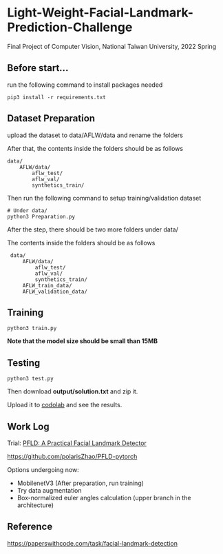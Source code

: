 # Light-Weight-Facial-Landmark-Prediction-Challenge
Final Project of Computer Vision, National Taiwan University, 2022 Spring

## Before start... ##
run the following command to install packages needed

```
pip3 install -r requirements.txt
```
## Dataset Preparation ##

upload the dataset to data/AFLW/data and rename the folders

After that, the contents inside the folders should be as follows

```
data/
    AFLW/data/
        aflw_test/
        aflw_val/
        synthetics_train/
```

Then run the following command to setup training/validation dataset

```
# Under data/
python3 Preparation.py
```

After the step, there should be two more folders under data/

The contents inside the folders should be as follows

```
 data/
     AFLW/data/
         aflw_test/
         aflw_val/
         synthetics_train/
     AFLW_train_data/
     AFLW_validation_data/
```

## Training ##

```
python3 train.py
```

**Note that the model size should be small than 15MB**

## Testing ##

```
python3 test.py
```

Then download **output/solution.txt** and zip it.

Upload it to [codolab](https://codalab.lisn.upsaclay.fr/competitions/5118?secret_key=19a7d6c1-b907-47fc-a472-1cf6cbf7f853) and see the results.

## Work Log ##
Trial: [PFLD: A Practical Facial Landmark Detector](https://paperswithcode.com/paper/pfld-a-practical-facial-landmark-detector)

https://github.com/polarisZhao/PFLD-pytorch

Options undergoing now:
* MobilenetV3 (After preparation, run training)
* Try data augmentation
* Box-normalized euler angles calculation (upper branch in the architecture)

## Reference ##
https://paperswithcode.com/task/facial-landmark-detection
